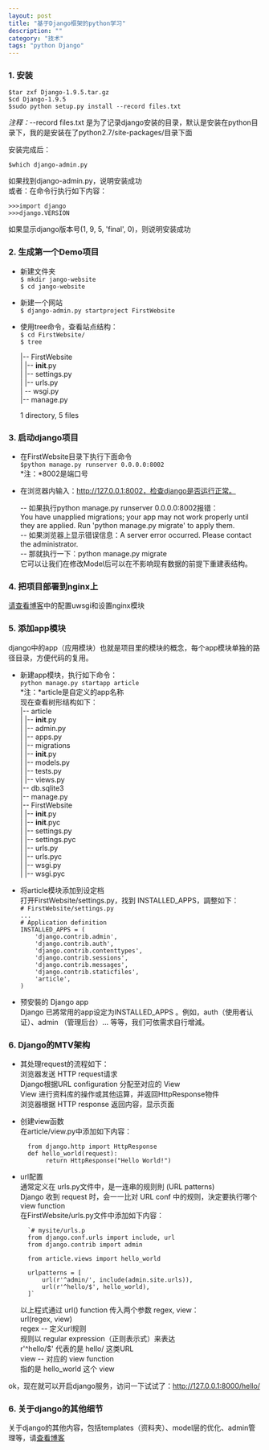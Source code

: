 ```yaml
---
layout: post
title: "基于Django框架的python学习"
description: ""
category: "技术"
tags: "python Django" 
---
```



### 1. 安装   

	$tar zxf Django-1.9.5.tar.gz    
	$cd Django-1.9.5    
	$sudo python setup.py install --record files.txt    
*注释：*--record files.txt 是为了记录django安装的目录，默认是安装在python目录下，我的是安装在了python2.7/site-packages/目录下面    


安装完成后：    

	$which django-admin.py    

如果找到django-admin.py，说明安装成功       
或者：在命令行执行如下内容：       

	>>>import django     
	>>>django.VERSION     
如果显示django版本号(1, 9, 5, 'final', 0)，则说明安装成功           


### 2. 生成第一个Demo项目     

- 新建文件夹        
	`$ mkdir jango-website`          
	`$ cd jango-website`          
- 新建一个网站       
    `$ django-admin.py startproject FirstWebsite`     

- 使用tree命令，查看站点结构：     
	`$ cd FirstWebsite/`       
	`$ tree`            

	|-- FirstWebsite          
	|   |-- __init__.py          
	|   |-- settings.py          
	|   |-- urls.py          
	|   -- wsgi.py          
	|-- manage.py            

	1 directory, 5 files    

### 3. 启动django项目     
- 在FirstWebsite目录下执行下面命令      
    `$python manage.py runserver 0.0.0.0:8002`  
*注：*8002是端口号       

- 在浏览器内输入：http://127.0.0.1:8002，检查django是否运行正常。       

	-- 如果执行python manage.py runserver 0.0.0.0:8002报错：          
You have unapplied migrations; your app may not work properly until they are applied. Run 'python manage.py migrate' to apply them.           
	-- 如果浏览器上显示错误信息：A server error occurred. Please contact the administrator.       
	-- 那就执行一下：python manage.py migrate       
	它可以让我们在修改Model后可以在不影响现有数据的前提下重建表结构。           

### 4. 把项目部署到nginx上      
[请查看博客](http://www.cnblogs.com/xiongpq/p/3381069.html)中的配置uwsgi和设置nginx模块      

### 5. 添加app模块      
django中的app（应用模块）也就是项目里的模块的概念，每个app模块单独的路径目录，方便代码的复用。      

- 新建app模块，执行如下命令：    
	`python manage.py startapp article`    
*注：*article是自定义的app名称    
现在查看树形结构如下：    
	|-- article     
	|   |-- __init__.py    
	|   |-- admin.py    
	|   |-- apps.py    
	|   |-- migrations    
	|   |-- __init__.py    
	|   |-- models.py    
	|   |-- tests.py    
	|   |-- views.py    
	|-- db.sqlite3    
	|-- manage.py    
	|-- FirstWebsite    
	|   |-- __init__.py     
	|   |-- __init__.pyc      
	|   |-- settings.py     
	|   |-- settings.pyc     
	|   |-- urls.py     
	|   |-- urls.pyc     
	|   |-- wsgi.py    
	|   |-- wsgi.pyc    

- 将article模块添加到设定档    
打开FirstWebsite/settings.py，找到 INSTALLED_APPS，調整如下：    
	`# FirstWebsite/settings.py`    
	`... `    
	`# Application definition`    
	`INSTALLED_APPS = (`    
	`    'django.contrib.admin',`    
	`    'django.contrib.auth',`   
	`    'django.contrib.contenttypes',`     
	`    'django.contrib.sessions',`     
	`    'django.contrib.messages',`     
	`    'django.contrib.staticfiles',`     
	`    'article',`     
	`)`     

- 预安裝的 Django app    
	Django 已將常用的app设定为INSTALLED_APPS 。例如，auth（使用者认证）、admin （管理后台）... 等等，我们可依需求自行增減。     
### 6. Django的MTV架构
- 其处理request的流程如下：    
浏览器发送 HTTP request请求    
Django根据URL configuration 分配至对应的 View     
View 进行资料库的操作或其他运算，并返回HttpResponse物件    
浏览器根据 HTTP response 返回内容，显示页面    

- 创建view函数    
在article/view.py中添加如下内容：    


		from django.http import HttpResponse       
		def hello_world(request):       
		     return HttpResponse("Hello World!")      
- url配置    
通常定义在 urls.py文件中，是一连串的规则則 (URL patterns)    
Django 收到 request 时，会一一比对 URL conf 中的规则，決定要执行哪个view function    
在FirstWebsite/urls.py文件中添加如下内容：    



		`# mysite/urls.p    
		from django.conf.urls import include, url    
		from django.contrib import admin     
		     
		from article.views import hello_world    
		     
		urlpatterns = [     
		    url(r'^admin/', include(admin.site.urls)),    
		    url(r'^hello/$', hello_world),    
		]`    

	以上程式通过 url() function 传入两个参数 regex, view：    
	url(regex, view)    
	regex -- 定义url规则    
	规则以 regular expression（正则表示式）来表达    
	r'^hello/$' 代表的是 hello/ 这类URL    
	view -- 对应的 view function    
	指的是 hello_world 这个 view    

ok，现在就可以开启django服务，访问一下试试了：http://127.0.0.1:8000/hello/    


### 6. 关于django的其他细节
关于django的其他内容，包括templates（资料夹）、model层的优化、admin管理等，请[查看博客](https://djangogirlstaipei.gitbooks.io/django-girls-taipei-tutorial/content/index.html)    



